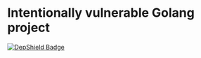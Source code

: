 # Intentionally vulnerable Golang project

[![DepShield Badge](https://ci.dev.depshield.sonatype.org/badges/collinpeters/intentionally-vulnerable-golang-project-1/depshield.svg)](https://sonatype.github.io/depshield-github-pages)
